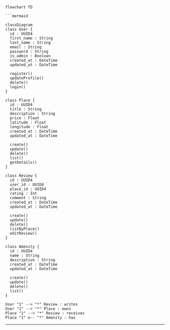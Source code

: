 ```mermaid

flowchart TD

```mermaid

classDiagram 
class User {
  id : UUID4
  first_name : String
  last_name : String
  email : String
  password : String
  is_admin : Boolean
  created_at : DateTime
  updated_at : DateTime

  register()
  updateProfile()
  delete()
  login()
}

class Place {
  id : UUID4
  title : String
  description : String
  price : Float
  latitude : Float
  longitude : Float
  created_at : DateTime
  updated_at : DateTime

  create()
  update()
  delete()
  list()
  getDetails()
}

class Review {
  id : UUID4
  user_id : UUID4
  place_id : UUID4
  rating : Int
  comment : String
  created_at : DateTime
  updated_at : DateTime

  create()
  update()
  delete()
  listByPlace()
  editReview()
}

class Amenity {
  id : UUID4
  name : String
  description : String
  created_at : DateTime
  updated_at : DateTime

  create()
  update()
  delete()
  list()
}

User "1" --> "*" Review : writes
User "1" --> "*" Place : owns
Place "1" --> "*" Review : receives
Place "1" o-- "*" Amenity : has
```

---
